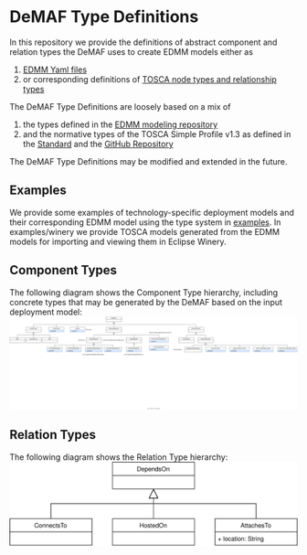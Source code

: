 # DeMAF Type Definitions

In this repository we provide the definitions of abstract component and relation types the DeMAF uses to create EDMM models either as

1. [EDMM Yaml files](edmm/)
1. or corresponding definitions of [TOSCA node types and relationship types](tosca/)



The DeMAF Type Definitions are loosely based on a mix of

1. the types defined in the [EDMM modeling repository](<https://github.com/UST-EDMM/modeling-repository>)
1. and the normative types of the TOSCA Simple Profile v1.3 as defined in the [Standard](https://docs.oasis-open.org/tosca/TOSCA-Simple-Profile-YAML/v1.3/os/TOSCA-Simple-Profile-YAML-v1.3-os.html#_Toc269694699) and the
[GitHub Repository](<https://github.com/OpenTOSCA/tosca-normative-types-repository>)

The DeMAF Type Definitions may be modified and extended in the future.

## Examples

We provide some examples of technology-specific deployment models and their corresponding EDMM model using the type system in [examples](examples/).
In examples/winery we provide TOSCA models generated from the EDMM models for importing and viewing them in Eclipse Winery.

## Component Types

The following diagram shows the Component Type hierarchy, including concrete types that may be generated by the DeMAF based on the input deployment model:
![Component Type Hierarchy](diagrams/ComponentTypes.svg)

## Relation Types

The following diagram shows the Relation Type hierarchy:
![Relation Type Hierarchy](diagrams/RelationTypes.svg)
